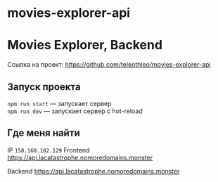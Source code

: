 # movies-explorer-api
# Movies Explorer, Backend

Ссылка на проект:
https://github.com/teleothleo/movies-explorer-api

## Запуск проекта

`npm run start` — запускает сервер   
`npm run dev` — запускает сервер с hot-reload

## Где меня найти
IP `158.160.102.129` 
Frontend  https://api.lacatastrophe.nomoredomains.monster

Backend  https://api.lacatastrophe.nomoredomains.monster
